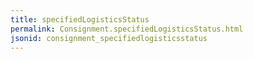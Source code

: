 ```yaml
---
title: specifiedLogisticsStatus
permalink: Consignment.specifiedLogisticsStatus.html
jsonid: consignment_specifiedlogisticsstatus
---
```

